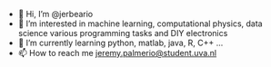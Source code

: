 - 👋 Hi, I’m @jerbeario 
- 👀 I’m interested in machine learning, computational physics, data science various programming tasks and DIY electronics 
- 🌱 I’m currently learning python, matlab, java, R, C++ ...
- 📫 How to reach me jeremy.palmerio@student.uva.nl

<!---
jerbeario/jerbeario is a ✨ special ✨ repository because its `README.md` (this file) appears on your GitHub profile.
You can click the Preview link to take a look at your changes.
--->
